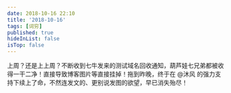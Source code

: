 ```yaml
---
date: 2018-10-16 22:10
title: '2018-10-16'
tags: [词穷]
published: true
hideInList: false
isTop: false
---
```


上周？还是上上周？不断收到七牛发来的测试域名回收通知，葫芦娃七兄弟都被收得一干二净！直接导致博客图片等直接挂掉！拖到昨晚，终于在 @沐风 的强力支持下续上了命，不然连发文的、更别说发图的欲望，早已消失殆尽！